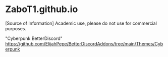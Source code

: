 # ZaboT1.github.io


[Source of Information]
Academic use, please do not use for commercial purposes.


"Cyberpunk BetterDiscord"
https://github.com/ElijahPepe/BetterDiscordAddons/tree/main/Themes/Cyberpunk



